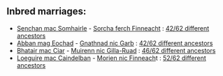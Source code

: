 ## Inbred marriages:

- [Senchan mac Somhairle](p/senchan_mac_somhairle_1188.md) - [Sorcha ferch Finneacht](p/sorcha_ferch_finneacht_1172.md) : [42/62 different ancestors](https://drive.google.com/file/d/1xNZ0EH6jJRHVvT7AweFbJEoGH7Hh2dNg/view?usp=sharing)
- [Abban mag Eochad](p/abban_mag_eochad_1181.md) - [Gnathnad nic Garb](p/gnathnad_nic_garb_1191.md) : [42/62 different ancestors](https://drive.google.com/file/d/1Z-jA0pGaKnSorsTJ71tgqQCbmS4y_xhz/view?usp=sharing)
- [Bhatair mac Ciar](p/bhatair_mac_ciar_1167.md) - [Muirenn nic Gilla-Ruad](p/muirenn_nic_gilla-ruad_1165.md) : [46/62 different ancestors](https://drive.google.com/file/d/1a3lF6ul2BDiVxSR49VlQgsxFoSykgDoI/view?usp=sharing)
- [Loeguire mac Caindelban](p/loeguire_mac_caindelban_1182.md) - [Morien nic Finneach](p/morien_nic_finneacht_1183.md)t : [52/62 different ancestors](https://drive.google.com/file/d/1Gac36L5HwD9VbSKSj9fqOr80n8K36jC4/view?usp=sharing)



